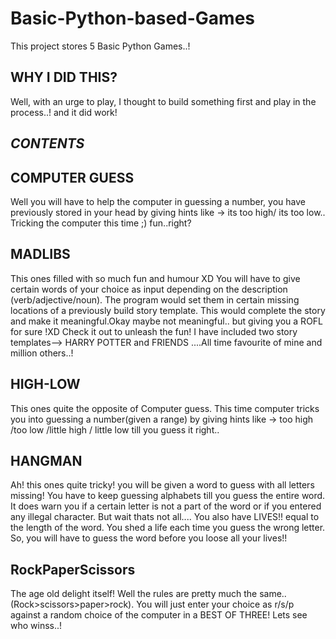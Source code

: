 # Basic-Python-based-Games
This project stores 5 Basic Python Games..!

## WHY I DID THIS?

Well, with an urge to play, I thought to build something first and play in the process..! and it did work!

## *CONTENTS*
 ## COMPUTER GUESS
 
 Well you will have to help the computer in guessing a number, you have previously stored in your head by giving hints
 like -> its too high/ its too low..
 Tricking the computer this time ;)
 fun..right?
    
 ## MADLIBS
 
 This ones filled with so much fun and humour XD
 You will have to give certain words of your choice as input depending on the description (verb/adjective/noun). The program
 would set them in certain missing locations of a previously build story template. This would complete the story and make 
 it meaningful.Okay maybe not meaningful.. but giving you a ROFL for sure !XD
 Check it out to unleash the fun!
 I have included two story templates--> HARRY POTTER and FRIENDS ....All time favourite of mine and million others..!
   
 ## HIGH-LOW
 
This ones quite the opposite of Computer guess.
This time computer tricks you into guessing a number(given a range) by giving hints like -> too high /too low /little high /
little low till you guess it right..
   
 ## HANGMAN
    
Ah! this ones quite tricky!
you will be given a word to guess with all letters missing!
You have to keep guessing alphabets till you guess the entire word. It does warn you if a certain letter is not a part of the
word or if you entered any illegal character.
But wait thats not all....
You also have LIVES!! equal to the length of the word. You shed a life each time you guess the wrong letter. So, you will have 
to guess the word before you loose all your lives!!
    
 ## RockPaperScissors
 
The age old delight itself!
Well the rules are pretty much the same..(Rock>scissors>paper>rock). You will just enter your choice as r/s/p against a random 
choice of the computer in a BEST OF THREE!
Lets see who winss..!
    
    
    
